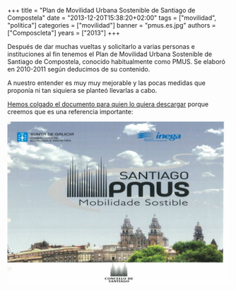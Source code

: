 +++
title = "Plan de Movilidad Urbana Sostenible de Santiago de Compostela"
date = "2013-12-20T15:38:20+02:00"
tags = ["movilidad", "política"]
categories = ["movilidad"]
banner = "pmus.es.jpg"
authors = ["Composcleta"]
years = ["2013"]
+++

Después de dar muchas vueltas y solicitarlo a varias personas e instituciones al fin tenemos el Plan de Movilidad Urbana Sostenible de Santiago de Compostela, conocido habitualmente como PMUS. Se elaboró en 2010-2011 según deducimos de su contenido.

A nuestro entender es muy muy mejorable y las pocas medidas que proponía ni tan siquiera se planteó llevarlas a cabo.

[Hemos colgado el documento para quien lo quiera descargar](https://drive.google.com/file/d/0BzMmrnFyivD4SVNmTG1GV1dDM0E/edit?resourcekey=0-id2ohCYSqYIwUlDbmc3mCg) porque creemos que es una referencia importante:

![Portada PMUS 2010](pmus.jpg)
